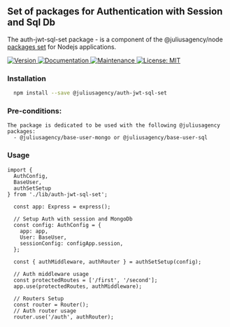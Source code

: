 ## Set of packages for Authentication with Session and Sql Db

The auth-jwt-sql-set package - is a component of the @juliusagency/node [packages set](https://github.com/JuliusAgency/node-packages-set) for Nodejs applications.  

<p>
  <a href="https://www.npmjs.com/package/@juliusagency/auth-jwt-sql-set" target="_blank">
    <img alt="Version" src="https://img.shields.io/npm/v/@juliusagency/auth-jwt-sql-set.svg">
  </a>
  <a href="https://github.com/JuliusAgency/auth-jwt-sql-set#readme" target="_blank">
    <img alt="Documentation" src="https://img.shields.io/badge/documentation-yes-brightgreen.svg" />
  </a>
  <a href="https://github.com/JuliusAgency/auth-jwt-sql-set/graphs/commit-activity" target="_blank">
    <img alt="Maintenance" src="https://img.shields.io/badge/Maintained%3F-yes-green.svg" />
  </a>
  <a href="https://github.com/JuliusAgency/auth-jwt-sql-set/blob/master/LICENSE" target="_blank">
    <img alt="License: MIT" src="https://img.shields.io/badge/License-MIT-yellow.svg" />
  </a>
</p>

### Installation
```bash
  npm install --save @juliusagency/auth-jwt-sql-set
```

### Pre-conditions:
```
The package is dedicated to be used with the following @juliusagency packages:
  - @juliusagency/base-user-mongo or @juliusagency/base-user-sql
```

### Usage  
```
import {
  AuthConfig,
  BaseUser,
  authSetSetup
} from './lib/auth-jwt-sql-set';

  const app: Express = express();

  // Setup Auth with session and MongoDb
  const config: AuthConfig = {
    app: app,
    User: BaseUser,
    sessionConfig: configApp.session,
  };

  const { authMiddleware, authRouter } = authSetSetup(config);

  // Auth middleware usage
  const protectedRoutes = ['/first', '/second'];
  app.use(protectedRoutes, authMiddleware);

  // Routers Setup
  const router = Router();
  // Auth router usage
  router.use('/auth', authRouter);

```
